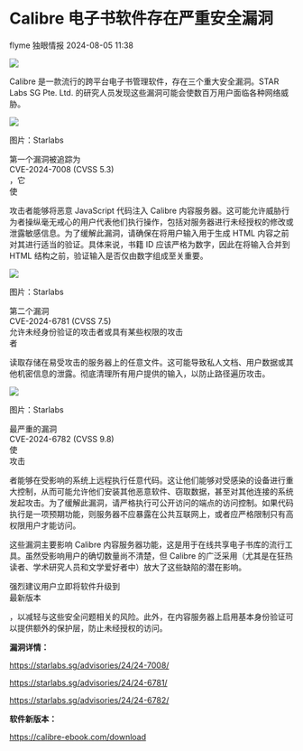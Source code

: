 #  Calibre 电子书软件存在严重安全漏洞   
flyme  独眼情报   2024-08-05 11:38  
  
![](https://mmbiz.qpic.cn/sz_mmbiz_jpg/KgxDGkACWnQDNiaWibiagwhWamXlHfWfpGrcgsBPib9TPYTibibutQ3PL21sWMnCkSkEyu445zPQ2Ckhc8uwibTcpehXg/640?wx_fmt=other&from=appmsg "")  
  
Calibre 是一款流行的跨平台电子书管理软件，存在三个重大安全漏洞。STAR Labs SG Pte. Ltd. 的研究人员发现这些漏洞可能会使数百万用户面临各种网络威胁。  
  
  
![](https://mmbiz.qpic.cn/sz_mmbiz_jpg/KgxDGkACWnQDNiaWibiagwhWamXlHfWfpGr8IfXId5EtBJUQY6mAbLxsWlVdkqPQPAA1kL3y7dJ6RiceuXbEuj6DTA/640?wx_fmt=other&from=appmsg "")  
  
图片：Starlabs  
  
第一个漏洞被追踪为  
CVE-2024-7008 (CVSS 5.3)  
，它  
使  
  
攻击者能够将恶意 JavaScript 代码注入 Calibre 内容服务器。这可能允许威胁行为者操纵毫无戒心的用户代表他们执行操作，包括对服务器进行未经授权的修改或泄露敏感信息。为了缓解此漏洞，请确保在将用户输入用于生成 HTML 内容之前对其进行适当的验证。具体来说，书籍 ID 应该严格为数字，因此在将输入合并到 HTML 结构之前，验证输入是否仅由数字组成至关重要。  
  
  
![](https://mmbiz.qpic.cn/sz_mmbiz_gif/KgxDGkACWnQDNiaWibiagwhWamXlHfWfpGribNZmEjBOgQEvYImfudCtLdfo2U0GAJBfAupZxaTF5spiajUl8LApCZA/640?wx_fmt=gif&from=appmsg "")  
  
图片：Starlabs  
  
第二个漏洞  
CVE-2024-6781 (CVSS 7.5)  
允许未经身份验证的攻击者或具有某些权限的攻击  
者  
  
读取存储在易受攻击的服务器上的任意文件。这可能导致私人文档、用户数据或其他机密信息的泄露。彻底清理所有用户提供的输入，以防止路径遍历攻击。  
  
![](https://mmbiz.qpic.cn/sz_mmbiz_gif/KgxDGkACWnQDNiaWibiagwhWamXlHfWfpGr46DmVO9uJRnLXyiclnz7lNJ89xq9ezat7GDI4opuGBtr05zTP8oU5Sg/640?wx_fmt=gif&from=appmsg "")  
  
图片：Starlabs  
  
  
最严重的漏洞  
CVE-2024-6782 (CVSS 9.8)  
使  
攻击  
  
者能够在受影响的系统上远程执行任意代码。这让他们能够对受感染的设备进行重大控制，从而可能允许他们安装其他恶意软件、窃取数据，甚至对其他连接的系统发起攻击。为了缓解此漏洞，请严格执行可公开访问的端点的访问控制。如果代码执行是一项预期功能，则服务器不应暴露在公共互联网上，或者应严格限制只有高权限用户才能访问。  
  
这些漏洞主要影响 Calibre 内容服务器功能，这是用于在线共享电子书库的流行工具。虽然受影响用户的确切数量尚不清楚，但 Calibre 的广泛采用（尤其是在狂热读者、学术研究人员和文学爱好者中）放大了这些缺陷的潜在影响。  
  
强烈建议用户立即将软件升级到  
最新版本  
  
，以减轻与这些安全问题相关的风险。此外，在内容服务器上启用基本身份验证可以提供额外的保护层，防止未经授权的访问。  
  
**漏洞详情：**  
  
https://starlabs.sg/advisories/24/24-7008/  
  
https://starlabs.sg/advisories/24/24-6781/  
  
https://starlabs.sg/advisories/24/24-6782/  
  
**软件新版本：**  
  
https://calibre-ebook.com/download  
  
  
